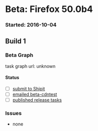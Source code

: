 # Beta: Firefox 50.0b4

### Started: 2016-10-04

## Build 1

### Beta Graph
task graph url: unknown


#### Status
- [ ] [submit to Shipit](https://wiki.mozilla.org/Release:Release_Automation_on_Mercurial:Starting_a_Release#Submit_to_Ship_It)
- [ ] [emailed beta-cdntest](../how-tos/relpro.md#1-email-drivers-re-release-live-on-test-channel)
- [ ] [published release tasks](../how-tos/relpro.md#3-publish-release)

### Issues
- none


